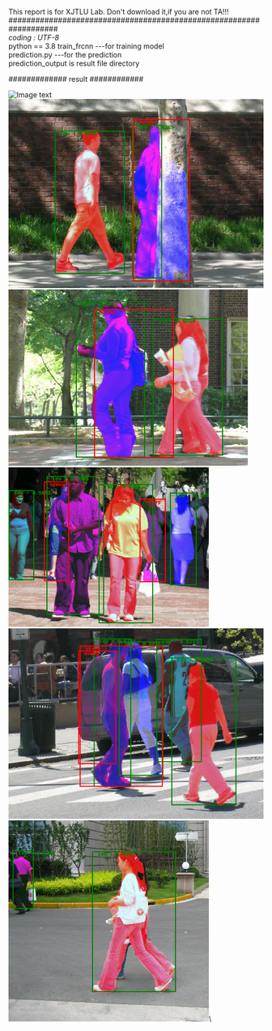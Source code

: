 This report is for XJTLU Lab. Don't download it,if you are not TA!!!
###################################################################\
_*_coding : UTF-8_*_\
python == 3.8
train_frcnn  ---for training model\
prediction.py ---for the prediction\
prediction_output is result file directory

############# result   \############

![Image text](https://github.com/macaldan/INT408_lab2/raw/master/prediction_output/out)\
![Image text](./prediction_output/001out.png)\
![Image text](./prediction_output/002out.png)\
![Image text](./prediction_output/003out.png)\
![Image text](./prediction_output/004out.png)\
![Image text](./prediction_output/005out.png)\
